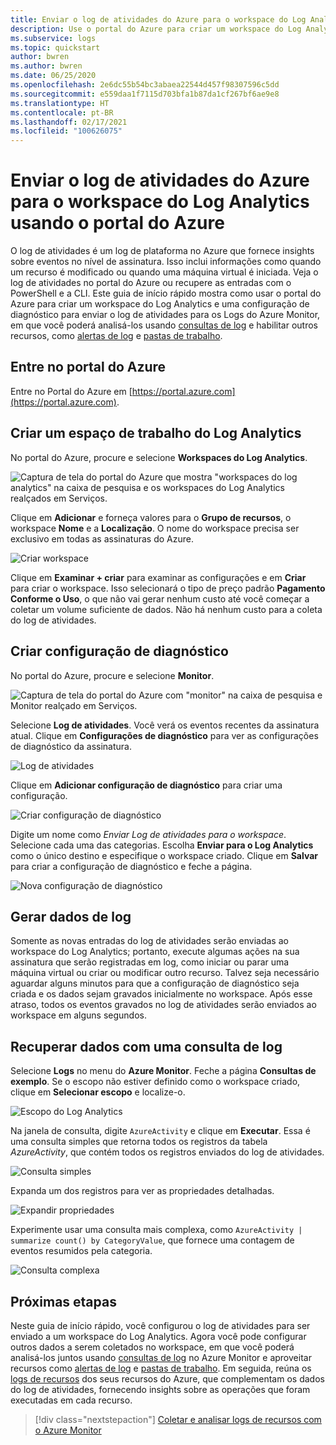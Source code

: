 ```yaml
---
title: Enviar o log de atividades do Azure para o workspace do Log Analytics usando o portal do Azure
description: Use o portal do Azure para criar um workspace do Log Analytics e uma configuração de diagnóstico para enviar o log de atividades para os Logs do Azure Monitor.
ms.subservice: logs
ms.topic: quickstart
author: bwren
ms.author: bwren
ms.date: 06/25/2020
ms.openlocfilehash: 2e6dc55b54bc3abaea22544d457f98307596c5dd
ms.sourcegitcommit: e559daa1f7115d703bfa1b87da1cf267bf6ae9e8
ms.translationtype: HT
ms.contentlocale: pt-BR
ms.lasthandoff: 02/17/2021
ms.locfileid: "100626075"
---
```

# <a name="send-azure-activity-log-to-log-analytics-workspace-using-azure-portal"></a>Enviar o log de atividades do Azure para o workspace do Log Analytics usando o portal do Azure
O log de atividades é um log de plataforma no Azure que fornece insights sobre eventos no nível de assinatura. Isso inclui informações como quando um recurso é modificado ou quando uma máquina virtual é iniciada. Veja o log de atividades no portal do Azure ou recupere as entradas com o PowerShell e a CLI. Este guia de início rápido mostra como usar o portal do Azure para criar um workspace do Log Analytics e uma configuração de diagnóstico para enviar o log de atividades para os Logs do Azure Monitor, em que você poderá analisá-los usando [consultas de log](../log-query/log-query-overview.md) e habilitar outros recursos, como [alertas de log](../alerts/alerts-log-query.md) e [pastas de trabalho](../visualize/workbooks-overview.md). 

## <a name="sign-in-to-azure-portal"></a>Entre no portal do Azure
Entre no Portal do Azure em [https://portal.azure.com](https://portal.azure.com). 



## <a name="create-a-log-analytics-workspace"></a>Criar um espaço de trabalho do Log Analytics
No portal do Azure, procure e selecione **Workspaces do Log Analytics**. 

![Captura de tela do portal do Azure que mostra "workspaces do log analytics" na caixa de pesquisa e os workspaces do Log Analytics realçados em Serviços.](../logs/media/quick-create-workspace/azure-portal-01.png)
  
Clique em **Adicionar** e forneça valores para o **Grupo de recursos**, o workspace **Nome** e a **Localização**. O nome do workspace precisa ser exclusivo em todas as assinaturas do Azure.

![Criar workspace](media/quick-collect-activity-log/create-workspace.png)

Clique em **Examinar + criar** para examinar as configurações e em **Criar** para criar o workspace. Isso selecionará o tipo de preço padrão **Pagamento Conforme o Uso**, o que não vai gerar nenhum custo até você começar a coletar um volume suficiente de dados. Não há nenhum custo para a coleta do log de atividades.


## <a name="create-diagnostic-setting"></a>Criar configuração de diagnóstico
No portal do Azure, procure e selecione **Monitor**. 

![Captura de tela do portal do Azure com "monitor" na caixa de pesquisa e Monitor realçado em Serviços.](media/quick-collect-activity-log/azure-portal-monitor.png)

Selecione **Log de atividades**. Você verá os eventos recentes da assinatura atual. Clique em **Configurações de diagnóstico** para ver as configurações de diagnóstico da assinatura.

![Log de atividades](media/quick-collect-activity-log/activity-log.png)

Clique em **Adicionar configuração de diagnóstico** para criar uma configuração. 

![Criar configuração de diagnóstico](media/quick-collect-activity-log/create-diagnostic-setting.png)

Digite um nome como *Enviar Log de atividades para o workspace*. Selecione cada uma das categorias. Escolha **Enviar para o Log Analytics** como o único destino e especifique o workspace criado. Clique em **Salvar** para criar a configuração de diagnóstico e feche a página.

![Nova configuração de diagnóstico](media/quick-collect-activity-log/new-diagnostic-setting.png)

## <a name="generate-log-data"></a>Gerar dados de log
Somente as novas entradas do log de atividades serão enviadas ao workspace do Log Analytics; portanto, execute algumas ações na sua assinatura que serão registradas em log, como iniciar ou parar uma máquina virtual ou criar ou modificar outro recurso. Talvez seja necessário aguardar alguns minutos para que a configuração de diagnóstico seja criada e os dados sejam gravados inicialmente no workspace. Após esse atraso, todos os eventos gravados no log de atividades serão enviados ao workspace em alguns segundos.

## <a name="retrieve-data-with-a-log-query"></a>Recuperar dados com uma consulta de log

Selecione **Logs** no menu do **Azure Monitor**. Feche a página **Consultas de exemplo**. Se o escopo não estiver definido como o workspace criado, clique em **Selecionar escopo** e localize-o.

![Escopo do Log Analytics](media/quick-collect-activity-log/log-analytics-scope.png)

Na janela de consulta, digite `AzureActivity` e clique em **Executar**. Essa é uma consulta simples que retorna todos os registros da tabela *AzureActivity*, que contém todos os registros enviados do log de atividades.

![Consulta simples](media/quick-collect-activity-log/query-01.png)

Expanda um dos registros para ver as propriedades detalhadas.

![Expandir propriedades](media/quick-collect-activity-log/expand-properties.png)

Experimente usar uma consulta mais complexa, como `AzureActivity | summarize count() by CategoryValue`, que fornece uma contagem de eventos resumidos pela categoria.

![Consulta complexa](media/quick-collect-activity-log/query-02.png)


## <a name="next-steps"></a>Próximas etapas
Neste guia de início rápido, você configurou o log de atividades para ser enviado a um workspace do Log Analytics. Agora você pode configurar outros dados a serem coletados no workspace, em que você poderá analisá-los juntos usando [consultas de log](../log-query/log-query-overview.md) no Azure Monitor e aproveitar recursos como [alertas de log](../alerts/alerts-log-query.md) e [pastas de trabalho](../visualize/workbooks-overview.md). Em seguida, reúna os [logs de recursos](../essentials/resource-logs.md) dos seus recursos do Azure, que complementam os dados do log de atividades, fornecendo insights sobre as operações que foram executadas em cada recurso.


> [!div class="nextstepaction"]
> [Coletar e analisar logs de recursos com o Azure Monitor](../essentials/tutorial-resource-logs.md)
